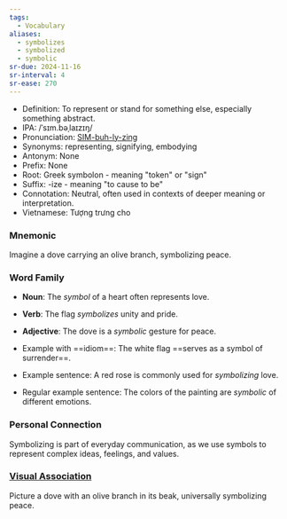 ```yaml
---
tags:
  - Vocabulary
aliases:
  - symbolizes
  - symbolized
  - symbolic
sr-due: 2024-11-16
sr-interval: 4
sr-ease: 270
---
```


- Definition: To represent or stand for something else, especially something abstract.
- IPA: /ˈsɪm.bəˌlaɪzɪŋ/
- Pronunciation: [SIM-buh-ly-zing](https://www.google.com/search?q=how+to+pronounce+symbolizing)
- Synonyms: representing, signifying, embodying
- Antonym: None
- Prefix: None
- Root: Greek symbolon - meaning "token" or "sign"
- Suffix: -ize - meaning "to cause to be"
- Connotation: Neutral, often used in contexts of deeper meaning or interpretation.
- Vietnamese: Tượng trưng cho

### Mnemonic

Imagine a dove carrying an olive branch, symbolizing peace.

### Word Family

- **Noun**: The *symbol* of a heart often represents love.
- **Verb**: The flag *symbolizes* unity and pride.
- **Adjective**: The dove is a *symbolic* gesture for peace.
  
- Example with ==idiom==: The white flag ==serves as a symbol of surrender==.
- Example sentence: A red rose is commonly used for *symbolizing* love.
- Regular example sentence: The colors of the painting are *symbolic* of different emotions.

### Personal Connection

Symbolizing is part of everyday communication, as we use symbols to represent complex ideas, feelings, and values.

### [Visual Association](https://www.google.com/search?tbm=isch&q=symbolizing)

Picture a dove with an olive branch in its beak, universally symbolizing peace.
